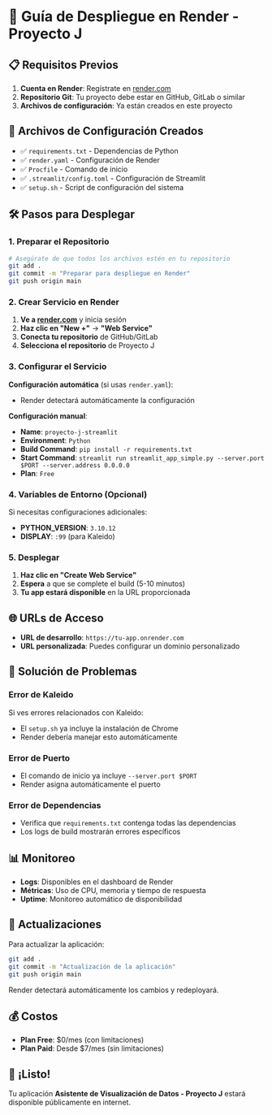# 🚀 Guía de Despliegue en Render - Proyecto J

## 📋 Requisitos Previos

1. **Cuenta en Render**: Regístrate en [render.com](https://render.com)
2. **Repositorio Git**: Tu proyecto debe estar en GitHub, GitLab o similar
3. **Archivos de configuración**: Ya están creados en este proyecto

## 📁 Archivos de Configuración Creados

- ✅ `requirements.txt` - Dependencias de Python
- ✅ `render.yaml` - Configuración de Render
- ✅ `Procfile` - Comando de inicio
- ✅ `.streamlit/config.toml` - Configuración de Streamlit
- ✅ `setup.sh` - Script de configuración del sistema

## 🛠️ Pasos para Desplegar

### 1. Preparar el Repositorio

```bash
# Asegúrate de que todos los archivos estén en tu repositorio
git add .
git commit -m "Preparar para despliegue en Render"
git push origin main
```

### 2. Crear Servicio en Render

1. **Ve a [render.com](https://render.com)** y inicia sesión
2. **Haz clic en "New +"** → **"Web Service"**
3. **Conecta tu repositorio** de GitHub/GitLab
4. **Selecciona el repositorio** de Proyecto J

### 3. Configurar el Servicio

**Configuración automática** (si usas `render.yaml`):
- Render detectará automáticamente la configuración

**Configuración manual**:
- **Name**: `proyecto-j-streamlit`
- **Environment**: `Python`
- **Build Command**: `pip install -r requirements.txt`
- **Start Command**: `streamlit run streamlit_app_simple.py --server.port $PORT --server.address 0.0.0.0`
- **Plan**: `Free`

### 4. Variables de Entorno (Opcional)

Si necesitas configuraciones adicionales:
- **PYTHON_VERSION**: `3.10.12`
- **DISPLAY**: `:99` (para Kaleido)

### 5. Desplegar

1. **Haz clic en "Create Web Service"**
2. **Espera** a que se complete el build (5-10 minutos)
3. **Tu app estará disponible** en la URL proporcionada

## 🌐 URLs de Acceso

- **URL de desarrollo**: `https://tu-app.onrender.com`
- **URL personalizada**: Puedes configurar un dominio personalizado

## 🔧 Solución de Problemas

### Error de Kaleido
Si ves errores relacionados con Kaleido:
- El `setup.sh` ya incluye la instalación de Chrome
- Render debería manejar esto automáticamente

### Error de Puerto
- El comando de inicio ya incluye `--server.port $PORT`
- Render asigna automáticamente el puerto

### Error de Dependencias
- Verifica que `requirements.txt` contenga todas las dependencias
- Los logs de build mostrarán errores específicos

## 📊 Monitoreo

- **Logs**: Disponibles en el dashboard de Render
- **Métricas**: Uso de CPU, memoria y tiempo de respuesta
- **Uptime**: Monitoreo automático de disponibilidad

## 🔄 Actualizaciones

Para actualizar la aplicación:
```bash
git add .
git commit -m "Actualización de la aplicación"
git push origin main
```
Render detectará automáticamente los cambios y redeployará.

## 💰 Costos

- **Plan Free**: $0/mes (con limitaciones)
- **Plan Paid**: Desde $7/mes (sin limitaciones)

## 🎉 ¡Listo!

Tu aplicación **Asistente de Visualización de Datos - Proyecto J** estará disponible públicamente en internet. 